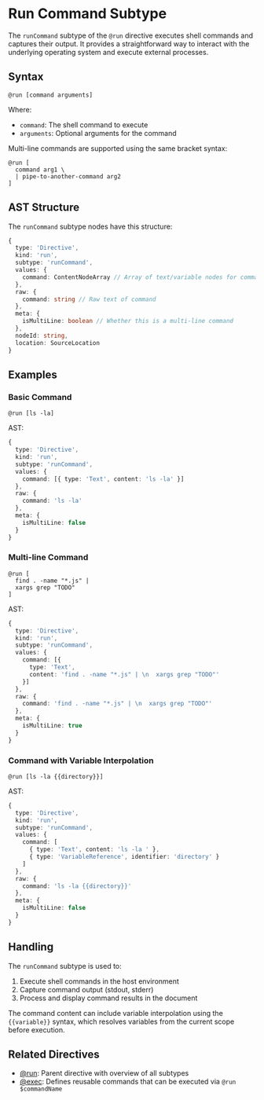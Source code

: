 # Run Command Subtype

The `runCommand` subtype of the `@run` directive executes shell commands and captures their output. It provides a straightforward way to interact with the underlying operating system and execute external processes.

## Syntax

```mlld
@run [command arguments]
```

Where:
- `command`: The shell command to execute
- `arguments`: Optional arguments for the command

Multi-line commands are supported using the same bracket syntax:

```mlld
@run [
  command arg1 \
  | pipe-to-another-command arg2
]
```

## AST Structure

The `runCommand` subtype nodes have this structure:

```typescript
{
  type: 'Directive',
  kind: 'run',
  subtype: 'runCommand',
  values: {
    command: ContentNodeArray // Array of text/variable nodes for command content
  },
  raw: {
    command: string // Raw text of command
  },
  meta: {
    isMultiLine: boolean // Whether this is a multi-line command
  },
  nodeId: string,
  location: SourceLocation
}
```

## Examples

### Basic Command

```mlld
@run [ls -la]
```

AST:
```typescript
{
  type: 'Directive',
  kind: 'run',
  subtype: 'runCommand',
  values: {
    command: [{ type: 'Text', content: 'ls -la' }]
  },
  raw: {
    command: 'ls -la'
  },
  meta: {
    isMultiLine: false
  }
}
```

### Multi-line Command

```mlld
@run [
  find . -name "*.js" | 
  xargs grep "TODO"
]
```

AST:
```typescript
{
  type: 'Directive',
  kind: 'run',
  subtype: 'runCommand',
  values: {
    command: [{ 
      type: 'Text', 
      content: 'find . -name "*.js" | \n  xargs grep "TODO"' 
    }]
  },
  raw: {
    command: 'find . -name "*.js" | \n  xargs grep "TODO"'
  },
  meta: {
    isMultiLine: true
  }
}
```

### Command with Variable Interpolation

```mlld
@run [ls -la {{directory}}]
```

AST:
```typescript
{
  type: 'Directive',
  kind: 'run',
  subtype: 'runCommand',
  values: {
    command: [
      { type: 'Text', content: 'ls -la ' },
      { type: 'VariableReference', identifier: 'directory' }
    ]
  },
  raw: {
    command: 'ls -la {{directory}}'
  },
  meta: {
    isMultiLine: false
  }
}
```

## Handling

The `runCommand` subtype is used to:

1. Execute shell commands in the host environment
2. Capture command output (stdout, stderr)
3. Process and display command results in the document

The command content can include variable interpolation using the `{{variable}}` syntax, which resolves variables from the current scope before execution.

## Related Directives

- [@run](./run.md): Parent directive with overview of all subtypes
- [@exec](./exec.md): Defines reusable commands that can be executed via `@run $commandName`
